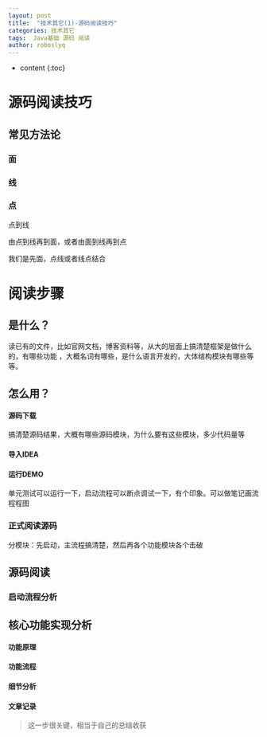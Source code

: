 ```yaml
---
layout: post
title:  "技术其它(1)-源码阅读技巧"
categories: 技术其它
tags:  Java基础 源码 阅读
author: roboslyq
---
```

* content
{:toc}
# 源码阅读技巧

## 常见方法论

### 面

### 线

### 点

点到线



由点到线再到面，或者由面到线再到点

我们是先面，点线或者线点结合

# 阅读步骤

## 是什么？

读已有的文件，比如官网文档，博客资料等，从大的层面上搞清楚框架是做什么的，有哪些功能 ，大概名词有哪些，是什么语言开发的，大体结构模块有哪些等等。

## 怎么用？

#### 源码下载

搞清楚源码结果，大概有哪些源码模块，为什么要有这些模块，多少代码量等

#### 导入IDEA

#### 运行DEMO

单元测试可以运行一下，启动流程可以断点调试一下，有个印象。可以做笔记画流程程图

### 正式阅读源码

分模块：先启动，主流程搞清楚，然后再各个功能模块各个击破



## 源码阅读

### 启动流程分析

## 核心功能实现分析

#### 功能原理

#### 功能流程

#### 细节分析

#### 文章记录

> 这一步很关键，相当于自己的总结收获

